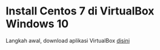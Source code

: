 # Install Centos 7 di VirtualBox Windows 10
Langkah awal, download aplikasi VirtualBox [disini](https://www.virtualbox.org/wiki/Downloads)